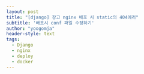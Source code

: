 ```yaml
---
layout: post
title: "[django] 장고 nginx 배포 시 static의 404에러"
subtitle: '배포시 conf 파일 수정하기'
author: "yoogomja"
header-style: text
tags:
  - Django
  - nginx
  - deploy
  - docker
---
```



